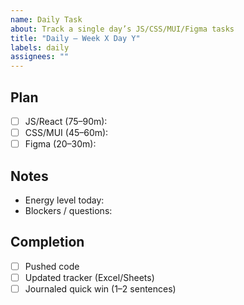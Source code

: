 ```yaml
---
name: Daily Task
about: Track a single day’s JS/CSS/MUI/Figma tasks
title: "Daily — Week X Day Y"
labels: daily
assignees: ""
---
```


## Plan
- [ ] JS/React (75–90m): 
- [ ] CSS/MUI (45–60m): 
- [ ] Figma (20–30m): 

## Notes
- Energy level today:
- Blockers / questions:

## Completion
- [ ] Pushed code
- [ ] Updated tracker (Excel/Sheets)
- [ ] Journaled quick win (1–2 sentences)
